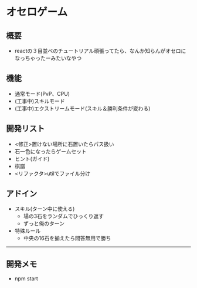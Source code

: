 # オセロゲーム

## 概要
- reactの３目並べのチュートリアル頑張ってたら、なんか知らんがオセロになっちゃったーみたいなやつ

## 機能
- 通常モード(PvP、CPU)
- (工事中)スキルモード
- (工事中)エクストリームモード(スキル＆勝利条件が変わる)

## 開発リスト
- <修正>置けない場所に石置いたらパス扱い
- 石一色になったらゲームセット
- ヒント(ガイド)
- 棋譜
- <リファクタ>utilでファイル分け

## アドイン
- スキル(ターン中に使える)
  - 場の3石をランダムでひっくり返す
  - ずっと俺のターン
- 特殊ルール
  - 中央の16石を揃えたら問答無用で勝ち


-----
## 開発メモ
- npm start


